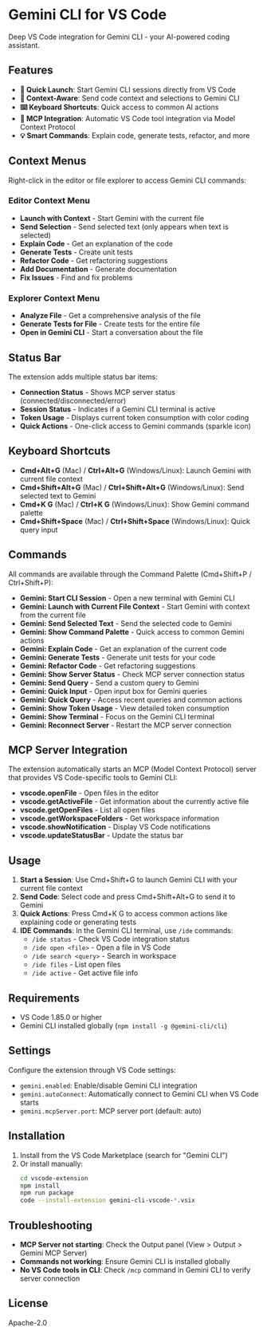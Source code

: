 # Gemini CLI for VS Code

Deep VS Code integration for Gemini CLI - your AI-powered coding assistant.

## Features

- **🚀 Quick Launch**: Start Gemini CLI sessions directly from VS Code
- **📝 Context-Aware**: Send code context and selections to Gemini CLI
- **⌨️ Keyboard Shortcuts**: Quick access to common AI actions
- **🔧 MCP Integration**: Automatic VS Code tool integration via Model Context Protocol
- **💡 Smart Commands**: Explain code, generate tests, refactor, and more

## Context Menus

Right-click in the editor or file explorer to access Gemini CLI commands:

### Editor Context Menu
- **Launch with Context** - Start Gemini with the current file
- **Send Selection** - Send selected text (only appears when text is selected)
- **Explain Code** - Get an explanation of the code
- **Generate Tests** - Create unit tests
- **Refactor Code** - Get refactoring suggestions
- **Add Documentation** - Generate documentation
- **Fix Issues** - Find and fix problems

### Explorer Context Menu
- **Analyze File** - Get a comprehensive analysis of the file
- **Generate Tests for File** - Create tests for the entire file
- **Open in Gemini CLI** - Start a conversation about the file

## Status Bar

The extension adds multiple status bar items:

- **Connection Status** - Shows MCP server status (connected/disconnected/error)
- **Session Status** - Indicates if a Gemini CLI terminal is active
- **Token Usage** - Displays current token consumption with color coding
- **Quick Actions** - One-click access to Gemini commands (sparkle icon)

## Keyboard Shortcuts

- **Cmd+Alt+G** (Mac) / **Ctrl+Alt+G** (Windows/Linux): Launch Gemini with current file context
- **Cmd+Shift+Alt+G** (Mac) / **Ctrl+Shift+Alt+G** (Windows/Linux): Send selected text to Gemini
- **Cmd+K G** (Mac) / **Ctrl+K G** (Windows/Linux): Show Gemini command palette
- **Cmd+Shift+Space** (Mac) / **Ctrl+Shift+Space** (Windows/Linux): Quick query input

## Commands

All commands are available through the Command Palette (Cmd+Shift+P / Ctrl+Shift+P):

- **Gemini: Start CLI Session** - Open a new terminal with Gemini CLI
- **Gemini: Launch with Current File Context** - Start Gemini with context from the current file
- **Gemini: Send Selected Text** - Send the selected code to Gemini
- **Gemini: Show Command Palette** - Quick access to common Gemini actions
- **Gemini: Explain Code** - Get an explanation of the current code
- **Gemini: Generate Tests** - Generate unit tests for your code
- **Gemini: Refactor Code** - Get refactoring suggestions
- **Gemini: Show Server Status** - Check MCP server connection status
- **Gemini: Send Query** - Send a custom query to Gemini
- **Gemini: Quick Input** - Open input box for Gemini queries
- **Gemini: Quick Query** - Access recent queries and common actions
- **Gemini: Show Token Usage** - View detailed token consumption
- **Gemini: Show Terminal** - Focus on the Gemini CLI terminal
- **Gemini: Reconnect Server** - Restart the MCP server connection

## MCP Server Integration

The extension automatically starts an MCP (Model Context Protocol) server that provides VS Code-specific tools to Gemini CLI:

- **vscode.openFile** - Open files in the editor
- **vscode.getActiveFile** - Get information about the currently active file
- **vscode.getOpenFiles** - List all open files
- **vscode.getWorkspaceFolders** - Get workspace information
- **vscode.showNotification** - Display VS Code notifications
- **vscode.updateStatusBar** - Update the status bar

## Usage

1. **Start a Session**: Use Cmd+Shift+G to launch Gemini CLI with your current file context
2. **Send Code**: Select code and press Cmd+Shift+Alt+G to send it to Gemini
3. **Quick Actions**: Press Cmd+K G to access common actions like explaining code or generating tests
4. **IDE Commands**: In the Gemini CLI terminal, use `/ide` commands:
   - `/ide status` - Check VS Code integration status
   - `/ide open <file>` - Open a file in VS Code
   - `/ide search <query>` - Search in workspace
   - `/ide files` - List open files
   - `/ide active` - Get active file info

## Requirements

- VS Code 1.85.0 or higher
- Gemini CLI installed globally (`npm install -g @gemini-cli/cli`)

## Settings

Configure the extension through VS Code settings:

- `gemini.enabled`: Enable/disable Gemini CLI integration
- `gemini.autoConnect`: Automatically connect to Gemini CLI when VS Code starts
- `gemini.mcpServer.port`: MCP server port (default: auto)

## Installation

1. Install from the VS Code Marketplace (search for "Gemini CLI")
2. Or install manually:
   ```bash
   cd vscode-extension
   npm install
   npm run package
   code --install-extension gemini-cli-vscode-*.vsix
   ```

## Troubleshooting

- **MCP Server not starting**: Check the Output panel (View > Output > Gemini MCP Server)
- **Commands not working**: Ensure Gemini CLI is installed globally
- **No VS Code tools in CLI**: Check `/mcp` command in Gemini CLI to verify server connection

## License

Apache-2.0
